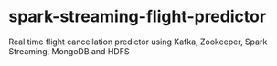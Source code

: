 # spark-streaming-flight-predictor
Real time flight cancellation predictor using Kafka, Zookeeper, Spark Streaming, MongoDB and HDFS
